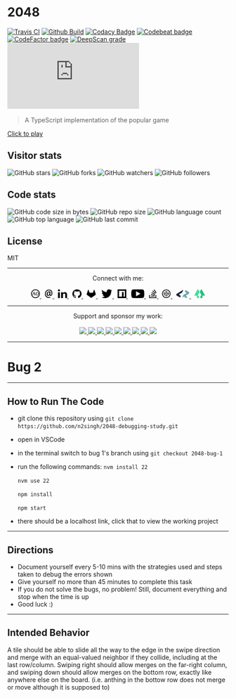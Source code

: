 # 2048

[![Travis CI](https://travis-ci.com/scriptex/2048.svg?branch=master)](https://travis-ci.com/scriptex/2048)
[![Github Build](https://github.com/scriptex/2048/workflows/Build/badge.svg)](https://github.com/scriptex/2048/actions?query=workflow%3ABuild)
[![Codacy Badge](https://app.codacy.com/project/badge/Grade/dc46a510b72e4ca5a9ed278889fbb4ac)](https://www.codacy.com/gh/scriptex/2048/dashboard?utm_source=github.com&utm_medium=referral&utm_content=scriptex/2048&utm_campaign=Badge_Grade)
[![Codebeat badge](https://codebeat.co/badges/beea607c-a908-4e35-82f4-74c5a01fe678)](https://codebeat.co/projects/github-com-scriptex-2048-master)
[![CodeFactor badge](https://www.codefactor.io/repository/github/scriptex/2048/badge)](https://www.codefactor.io/repository/github/scriptex/2048)
[![DeepScan grade](https://deepscan.io/api/teams/3574/projects/5278/branches/40820/badge/grade.svg)](https://deepscan.io/dashboard#view=project&tid=3574&pid=5278&bid=40820)
[![Analytics](https://ga-beacon-361907.ew.r.appspot.com/UA-83446952-1/github.com/scriptex/2048/README.md?pixel)](https://github.com/scriptex/2048/)

> A TypeScript implementation of the popular game

[Click to play](https://scriptex.js.org/2048/)

## Visitor stats

![GitHub stars](https://img.shields.io/github/stars/scriptex/2048?style=social)
![GitHub forks](https://img.shields.io/github/forks/scriptex/2048?style=social)
![GitHub watchers](https://img.shields.io/github/watchers/scriptex/2048?style=social)
![GitHub followers](https://img.shields.io/github/followers/scriptex?style=social)

## Code stats

![GitHub code size in bytes](https://img.shields.io/github/languages/code-size/scriptex/2048)
![GitHub repo size](https://img.shields.io/github/repo-size/scriptex/2048?style=plastic)
![GitHub language count](https://img.shields.io/github/languages/count/scriptex/2048?style=plastic)
![GitHub top language](https://img.shields.io/github/languages/top/scriptex/2048?style=plastic)
![GitHub last commit](https://img.shields.io/github/last-commit/scriptex/2048?style=plastic)

## License

MIT

---

<div align="center">
    Connect with me:
</div>

<br />

<div align="center">
    <a href="https://atanas.info">
        <img src="https://raw.githubusercontent.com/scriptex/socials/master/styled-assets/logo.svg" height="20" alt="">
    </a>
    &nbsp;
    <a href="mailto:hi@atanas.info">
        <img src="https://raw.githubusercontent.com/scriptex/socials/master/styled-assets/email.svg" height="20" alt="">
    </a>
    &nbsp;
    <a href="https://www.linkedin.com/in/scriptex/">
        <img src="https://raw.githubusercontent.com/scriptex/socials/master/styled-assets/linkedin.svg" height="20" alt="">
    </a>
    &nbsp;
    <a href="https://github.com/scriptex">
        <img src="https://raw.githubusercontent.com/scriptex/socials/master/styled-assets/github.svg" height="20" alt="">
    </a>
    &nbsp;
    <a href="https://gitlab.com/scriptex">
        <img src="https://raw.githubusercontent.com/scriptex/socials/master/styled-assets/gitlab.svg" height="20" alt="">
    </a>
    &nbsp;
    <a href="https://twitter.com/scriptexbg">
        <img src="https://raw.githubusercontent.com/scriptex/socials/master/styled-assets/twitter.svg" height="20" alt="">
    </a>
    &nbsp;
    <a href="https://www.npmjs.com/~scriptex">
        <img src="https://raw.githubusercontent.com/scriptex/socials/master/styled-assets/npm.svg" height="20" alt="">
    </a>
    &nbsp;
    <a href="https://www.youtube.com/user/scriptex">
        <img src="https://raw.githubusercontent.com/scriptex/socials/master/styled-assets/youtube.svg" height="20" alt="">
    </a>
    &nbsp;
    <a href="https://stackoverflow.com/users/4140082/atanas-atanasov">
        <img src="https://raw.githubusercontent.com/scriptex/socials/master/styled-assets/stackoverflow.svg" height="20" alt="">
    </a>
    &nbsp;
    <a href="https://codepen.io/scriptex/">
        <img src="https://raw.githubusercontent.com/scriptex/socials/master/styled-assets/codepen.svg" width="20" alt="">
    </a>
    &nbsp;
    <a href="https://profile.codersrank.io/user/scriptex">
        <img src="https://raw.githubusercontent.com/scriptex/socials/master/styled-assets/codersrank.svg" height="20" alt="">
    </a>
    &nbsp;
    <a href="https://linktr.ee/scriptex">
        <img src="https://raw.githubusercontent.com/scriptex/socials/master/styled-assets/linktree.svg" height="20" alt="">
    </a>
</div>

---

<div align="center">
Support and sponsor my work:
<br />
<br />
<a href="https://twitter.com/intent/tweet?text=Checkout%20this%20awesome%20developer%20profile%3A&url=https%3A%2F%2Fgithub.com%2Fscriptex&via=scriptexbg&hashtags=software%2Cgithub%2Ccode%2Cawesome" title="Tweet">
 <img src="https://img.shields.io/badge/Tweet-Share_my_profile-blue.svg?logo=twitter&color=38A1F3" />
</a>
<a href="https://paypal.me/scriptex" title="Donate on Paypal">
 <img src="https://img.shields.io/badge/Donate-Support_me_on_PayPal-blue.svg?logo=paypal&color=222d65" />
</a>
<a href="https://revolut.me/scriptex" title="Donate on Revolut">
 <img src="https://img.shields.io/endpoint?url=https://raw.githubusercontent.com/scriptex/scriptex/master/badges/revolut.json" />
</a>
<a href="https://patreon.com/atanas" title="Become a Patron">
 <img src="https://img.shields.io/badge/Become_Patron-Support_me_on_Patreon-blue.svg?logo=patreon&color=e64413" />
</a>
<a href="https://ko-fi.com/scriptex" title="Buy Me A Coffee">
 <img src="https://img.shields.io/badge/Donate-Buy%20me%20a%20coffee-yellow.svg?logo=ko-fi" />
</a>
<a href="https://liberapay.com/scriptex/donate" title="Donate on Liberapay">
 <img src="https://img.shields.io/liberapay/receives/scriptex?label=Donate%20on%20Liberapay&logo=liberapay" />
</a>

<a href="https://img.shields.io/endpoint?url=https://raw.githubusercontent.com/scriptex/scriptex/master/badges/bitcoin.json" title="Donate Bitcoin">
 <img src="https://img.shields.io/endpoint?url=https://raw.githubusercontent.com/scriptex/scriptex/master/badges/bitcoin.json" />
</a>
<a href="https://img.shields.io/endpoint?url=https://raw.githubusercontent.com/scriptex/scriptex/master/badges/etherium.json" title="Donate Etherium">
 <img src="https://img.shields.io/endpoint?url=https://raw.githubusercontent.com/scriptex/scriptex/master/badges/etherium.json" />
</a>
<a href="https://img.shields.io/endpoint?url=https://raw.githubusercontent.com/scriptex/scriptex/master/badges/shiba-inu.json" title="Donate Shiba Inu">
 <img src="https://img.shields.io/endpoint?url=https://raw.githubusercontent.com/scriptex/scriptex/master/badges/shiba-inu.json" />
</a>
</div>

---
# Bug 2
---
## How to Run The Code
- git clone this repository using `git clone https://github.com/n2singh/2048-debugging-study.git`
- open in VSCode
- in the terminal switch to bug 1's branch using `git checkout 2048-bug-1`
- run the following commands:
  `nvm install 22`

  `nvm use 22`

  `npm install`

  `npm start`

- there should be a localhost link, click that to view the working project

---
## Directions
- Document yourself every 5-10 mins with the strategies used and steps taken to debug the errors shown
- Give yourself no more than 45 minutes to complete this task
- If you do not solve the bugs, no problem! Still, document everything and stop when the time is up
- Good luck :)


---
## Intended Behavior

A tile should be able to slide all the way to the edge in the swipe direction and merge with an equal-valued neighbor if they collide, including at the last row/column. Swiping right should allow merges on the far-right column, and swiping down should allow merges on the bottom row, exactly like anywhere else on the board. (i.e. anthing in the bottow row does not merge or move although it is supposed to)
